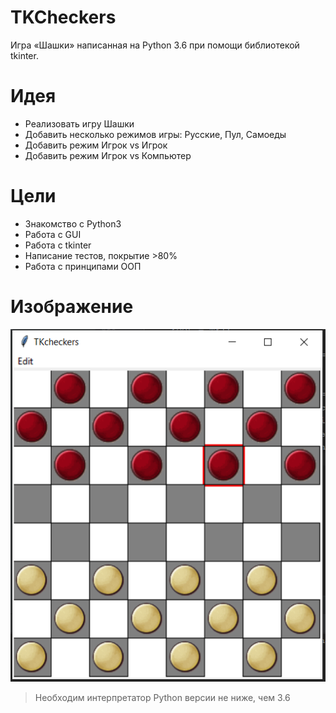 # TKCheckers
Игра «Шашки» написанная на Python 3.6 при помощи библиотекой tkinter.

# Идея
- Реализовать игру Шашки
- Добавить несколько режимов игры: Русские, Пул, Самоеды
- Добавить режим Игрок vs Игрок
- Добавить режим Игрок vs Компьютер 

# Цели
- Знакомство с Python3
- Работа с GUI
- Работа с tkinter
- Написание тестов, покрытие >80%
- Работа с принципами ООП

# Изображение
![Screenshot](Screenshot_1.png)

>Необходим интерпретатор Python версии не ниже, чем 3.6